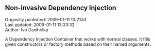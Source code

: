 ## Non-invasive Dependency Injection  
Originally published: 2009-01-11 10:21:51  
Last updated: 2009-01-11 13:33:32  
Author: Ivo Danihelka  
  
A Dependency Injection Container that works with normal classes.
It fills given constructors or factory methods
based on their named arguments.

